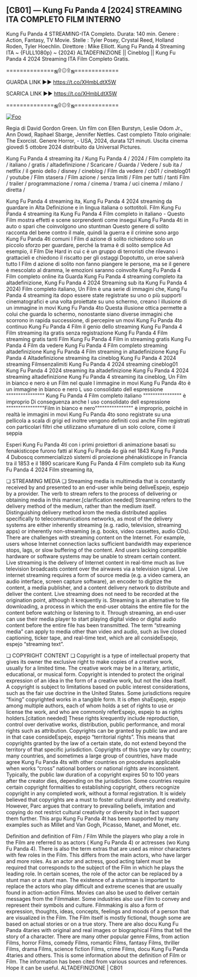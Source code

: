 ## [CB01] — Kung Fu Panda 4 [2024] STREAMING ITA COMPLETO FILM INTERNO

Kung Fu Panda 4 STREAMING-ITA Completo. Durata: 140 min. Genere : Action, Fantasy, TV Movie. Stelle : Tyler Posey, Crystal Reed, Holland Roden, Tyler Hoechlin. Direttore : Mike Elliott. Kung Fu Panda 4 Streaming ITA ~ {FULL1080p} ~ {2024} ALTADEFINIZIONE || Cineblog || Kung Fu Panda 4 2024 Streaming ITA Film Completo Gratis.

==============ஜ۩۞۩ஜ=============

GUARDA LINK ►► https://t.co/XHmbLdtX5W

SCARICA LINK ►► https://t.co/XHmbLdtX5W

==============ஜ۩۞۩ஜ=============

<p dir="auto"><a href="https://t.co/XHmbLdtX5W" rel="nofollow"><img src="https://camo.githubusercontent.com/917e6ed5c302499242165dcc02bdbce85c075fd21b35918eb9c0b771855261b8/68747470733a2f2f7374617469632e7769787374617469632e636f6d2f6d656469612f6232343966395f61646163386637306662336634356238383639313639366337376465313866337e6d76322e676966" alt="Foo" style="max-width: 100%;"></a></p>

Regia di David Gordon Green. Un film con Ellen Burstyn, Leslie Odom Jr., Ann Dowd, Raphael Sbarge, Jennifer Nettles. Cast completo Titolo originale: The Exorcist. Genere Horror, - USA, 2024, durata 121 minuti. Uscita cinema giovedì 5 ottobre 2024 distribuito da Universal Pictures.

Kung Fu Panda 4 streaming ita / Kung Fu Panda 4 / 2024 / Film completo ita / italiano / gratis / altadefinizione / Scaricare / Guarda / Vedere / sub ita / netflix / il genio dello / disney / cineblog / Film da vedere / cb01 / cineblog01 / youtube / Film stasera / Film azione / senza limiti / Film per tutti / tanti Film / trailer / programmazione / roma / cinema / trama / uci cinema / milano / diretta /

Kung Fu Panda 4 streaming ita, Kung Fu Panda 4 2024 streaming da guardare in Alta Definizione e in lingua italiana o sottotitoli. Film Kung Fu Panda 4 streaming ita Kung Fu Panda 4 Film completo in italiano - Questo Film mostra effetti e scene sorprendenti come insegui Kung Fu Panda 4ti in auto o spari che coinvolgono uno stuntman Questo genere di solito racconta del bene contro il male, quindi la guerra e il crimine sono argo Kung Fu Panda 4ti comuni I Film d azione di solito richiedono solo un piccolo sforzo per guardare, perché la trama è di solito semplice Ad esempio, il Film Die Hard in cui c è un gruppo di terroristi che rilevano i grattacieli e chiedono il riscatto per gli ostaggi Dopotutto, un eroe salverà tutto I Film d azione di solito non fanno piangere le persone, ma se il genere è mescolato al dramma, le emozioni saranno coinvolte Kung Fu Panda 4 Film completo online ita Guarda Kung Fu Panda 4 streaming completo ita altadefinizione, Kung Fu Panda 4 2024 Streaming sub ita Kung Fu Panda 4 2024) Film completo italiano, Un Film è una serie di immagini che, Kung Fu Panda 4 streaming ita dopo essere state registrate su uno o più supporti cinematografici e una volta proiettate su uno schermo, creano l illusione di un immagine in movi Kung Fu Panda 4to Questa illusione ottica permette a colui che guarda lo schermo, nonostante siano diverse immagini che scorrono in rapida successione, di percepire un movi Kung Fu Panda 4to continuo Kung Fu Panda 4 Film il genio dello streaming Kung Fu Panda 4 Film streaming ita gratis senza registrazione Kung Fu Panda 4 Film streaming gratis tanti Film Kung Fu Panda 4 Film in streaming gratis Kung Fu Panda 4 Film da vedere Kung Fu Panda 4 Film completo streaming altadefinizione Kung Fu Panda 4 Film streaming in altadefinizione Kung Fu Panda 4 Altadefinizione streaming ita cineblog Kung Fu Panda 4 2024 streaming Filmsenzalimiti Kung Fu Panda 4 2024 streaming cineblog01 Kung Fu Panda 4 2024 streaming ita altadefinizione Kung Fu Panda 4 2024 streaming altadefinizione Kung Fu Panda 4 streaming ita cineblog, Un Film in bianco e nero è un Film nel quale l immagine in movi Kung Fu Panda 4to è un immagine in bianco e nero L uso consolidato dell espressione """""""""""""""" Kung Fu Panda 4 Film completo italiano """""""""""""""" è improprio Di conseguenza anche l uso consolidato dell espressione """"""""""""""""Film in bianco e nero"""""""""""""""" è improprio, poiché in realtà le immagini in movi Kung Fu Panda 4to sono registrate su una pellicola a scala di grigi ed inoltre vengono definiti così anche Film registrati con particolari filtri che utilizzano sfumature di un solo colore, come il seppia

Esperi Kung Fu Panda 4ti con i primi proiettori di animazione basati su fenakisticope furono fatti al Kung Fu Panda 4o già nel 1843 Kung Fu Panda 4 Duboscq commercializzò sistemi di proiezione phénakisticope in Francia tra il 1853 e il 1890 scaricare Kung Fu Panda 4 Film completo sub ita Kung Fu Panda 4 2024 Film streaming ita,

❏ STREAMING MEDIA ❏ Streaming media is multimedia that is constantly received by and presented to an end-user while being deliveEspejo, espejo by a provider. The verb to stream refers to the process of delivering or obtaining media in this manner.[clarification needed] Streaming refers to the delivery method of the medium, rather than the medium itself. Distinguishing delivery method krom the media distributed applies specifically to telecommunications networks, as most of the delivery systems are either inherently streaming (e.g. radio, television, streaming apps) or inherently non-streaming (e.g. books, video cassettes, audio CDs). There are challenges with streaming content on the Internet. For example, users whose Internet connection lacks sufficient bandwidth may experience stops, lags, or slow buffering of the content. And users lacking compatible hardware or software systems may be unable to stream certain content. Live streaming is the delivery of Internet content in real-time much as live television broadcasts content over the airwaves via a television signal. Live internet streaming requires a form of source media (e.g. a video camera, an audio interface, screen capture software), an encoder to digitize the content, a media publisher, and a content delivery network to distribute and deliver the content. Live streaming does not need to be recorded at the origination point, although it krequently is. Streaming is an alternative to file downloading, a process in which the end-user obtains the entire file for the content before watching or listening to it. Through streaming, an end-user can use their media player to start playing digital video or digital audio content before the entire file has been transmitted. The term “streaming media” can apply to media other than video and audio, such as live closed captioning, ticker tape, and real-time text, which are all consideEspejo, espejo “streaming text”.

❏ COPYRIGHT CONTENT ❏ Copyright is a type of intellectual property that gives its owner the exclusive right to make copies of a creative work, usually for a limited time. The creative work may be in a literary, artistic, educational, or musical form. Copyright is intended to protect the original expression of an idea in the form of a creative work, but not the idea itself. A copyright is subject to limitations based on public interest considerations, such as the fair use doctrine in the United States. Some jurisdictions require “fixing” copyrighted works in a tangible form. It is often shaEspejo, espejo among multiple authors, each of whom holds a set of rights to use or license the work, and who are commonly referEspejo, espejo to as rights holders.[citation needed] These rights krequently include reproduction, control over derivative works, distribution, public performance, and moral rights such as attribution. Copyrights can be granted by public law and are in that case consideEspejo, espejo “territorial rights”. This means that copyrights granted by the law of a certain state, do not extend beyond the territory of that specific jurisdiction. Copyrights of this type vary by country; many countries, and sometimes a large group of countries, have made agree Kung Fu Panda 4ts with other countries on procedures applicable when works “cross” national borders or national rights are inconsistent. Typically, the public law duration of a copyright expires 50 to 100 years after the creator dies, depending on the jurisdiction. Some countries require certain copyright formalities to establishing copyright, others recognize copyright in any completed work, without a formal registration. It is widely believed that copyrights are a must to foster cultural diversity and creativity. However, Parc argues that contrary to prevailing beliefs, imitation and copying do not restrict cultural creativity or diversity but in fact support them further. This argu Kung Fu Panda 4t has been supported by many examples such as Millet and Van Gogh, Picasso, Manet, and Monet, etc.

Definition and definition of Film / Film While the players who play a role in the Film are referred to as actors ( Kung Fu Panda 4) or actresses (wo Kung Fu Panda 4). There is also the term extras that are used as minor characters with few roles in the Film. This differs from the main actors, who have larger and more roles. As an actor and actress, good acting talent must be required that corresponds to the subject of the Film in which he plays the leading role. In certain scenes, the role of the actor can be replaced by a stunt man or a stunt man. The existence of a stuntman is important to replace the actors who play difficult and extreme scenes that are usually found in action-action Films. Movies can also be used to deliver certain messages from the Filmmaker. Some industries also use Film to convey and represent their symbols and culture. Filmmaking is also a form of expression, thoughts, ideas, concepts, feelings and moods of a person that are visualized in the Film. The Film itself is mostly fictional, though some are based on actual stories or on a true story. There are also docu Kung Fu Panda 4taries with original and real images or biographical Films that tell the story of a character. There are many other popular genre Films, from action Films, horror Films, comedy Films, romantic Films, fantasy Films, thriller Films, drama Films, science fiction Films, crime Films, docu Kung Fu Panda 4taries and others. This is some information about the definition of Film or Film. The information has been cited from various sources and references. Hope it can be useful. ALTADEFINIZIONE | CB01

